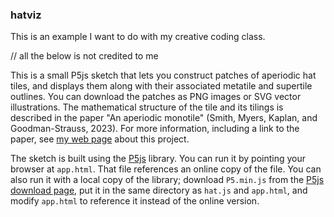 ### hatviz

This is an example I want to do with my creative coding class. 

// all the below is not credited to me 


This is a small P5js sketch that lets you construct patches of aperiodic hat tiles, and displays them along with their associated metatile and supertile outlines. You can download the patches as PNG images or SVG vector illustrations. The mathematical structure of the tile and its tilings is described in the paper "An aperiodic monotile" (Smith, Myers, Kaplan, and Goodman-Strauss, 2023). For more information, including a link to the paper, see [my web page](https://cs.uwaterloo.ca/~csk/hat/) about this project.

The sketch is built using the [P5js](https://p5js.org/) library.  You can run it by pointing your browser at `app.html`.  That file references an online copy of the file.  You can also run it with a local copy of the library; download `P5.min.js` from the [P5js download page](https://p5js.org/download/), put it in the same directory as `hat.js` and `app.html`, and modify `app.html` to reference it instead of the online version.
